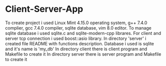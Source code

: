 # Client-Server-App

To create project i used Linux Mint 4.15.0 operating system, g++ 7.4.0 complier, gcc 7.4.0 compiler, 
sqlite database, vim 8.0 editor.
To manage sqlite database i used sqlite.c and sqlite-modern-cpp librares. 
For client and server tcp connection i used boost::asio library.
In directory 'server' i created file README with functions description.
Database i used is sqlite and it's name is 'my_db'
In directory client there is client program and Makefile to create it 
In directory server there is server program and Makefile to create it 
